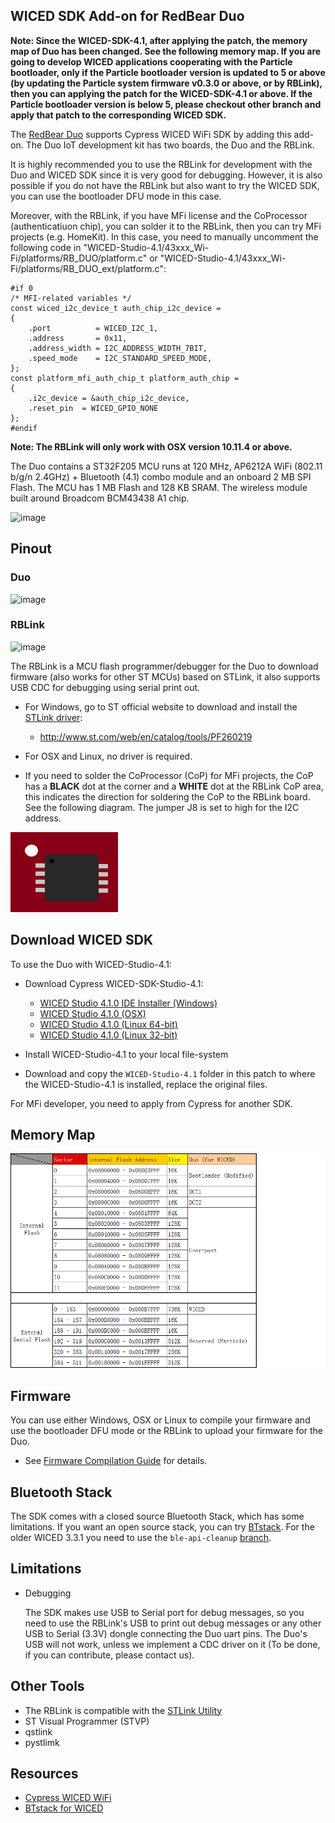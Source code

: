 
## WICED SDK Add-on for RedBear Duo

**Note: Since the WICED-SDK-4.1, after applying the patch, the memory map of Duo has been changed. See the following memory map. If you are going to develop WICED applications cooperating with the Particle bootloader, only if the Particle bootloader version is updated to 5 or above (by updating the Particle system firmware v0.3.0 or above, or by RBLink), then you can applying the patch for the WICED-SDK-4.1 or above. If the Particle bootloader version is below 5, please checkout other branch and apply that patch to the corresponding WICED SDK.**

The [RedBear Duo](http://redbear.cc/duo/) supports Cypress WICED WiFi SDK by adding this add-on. The Duo IoT development kit has two boards, the Duo and the RBLink.

It is highly recommended you to use the RBLink for development with the Duo and WICED SDK since it is very good for debugging. However, it is also possible if you do not have the RBLink but also want to try the WICED SDK, you can use the bootloader DFU mode in this case.

Moreover, with the RBLink, if you have MFi license and the CoProcessor (authenticatiuon chip), you can solder it to the RBLink, then you can try MFi projects (e.g. HomeKit). In this case, you need to manually uncomment the following code in "WICED-Studio-4.1/43xxx_Wi-Fi/platforms/RB_DUO/platform.c" or "WICED-Studio-4.1/43xxx_Wi-Fi/platforms/RB_DUO_ext/platform.c":

	#if 0
	/* MFI-related variables */
	const wiced_i2c_device_t auth_chip_i2c_device =
	{
	    .port          = WICED_I2C_1,
	    .address       = 0x11,
	    .address_width = I2C_ADDRESS_WIDTH_7BIT,
	    .speed_mode    = I2C_STANDARD_SPEED_MODE,
	};
	const platform_mfi_auth_chip_t platform_auth_chip =
	{
	    .i2c_device = &auth_chip_i2c_device,
	    .reset_pin  = WICED_GPIO_NONE
	};
	#endif

**Note: The RBLink will only work with OSX version 10.11.4 or above.**

The Duo contains a ST32F205 MCU runs at 120 MHz, AP6212A WiFi (802.11 b/g/n 2.4GHz) + Bluetooth (4.1) combo module and an onboard 2 MB SPI Flash. The MCU has 1 MB Flash and 128 KB SRAM. The wireless module built around Broadcom BCM43438 A1 chip.

![image](docs/images/RBDuo_BlockDiagram.jpg)


## Pinout

### Duo

![image](docs/images/RBDuo_Pinout.png)

### RBLink

![image](docs/images/RBLink_Pinout.png)

The RBLink is a MCU flash programmer/debugger for the Duo to download firmware (also works for other ST MCUs) based on STLink, it also supports USB CDC for debugging using serial print out.

* For Windows, go to ST official website to download and install the [STLink driver](http://www.st.com/web/en/catalog/tools/PF260219):

	* http://www.st.com/web/en/catalog/tools/PF260219

* For OSX and Linux, no driver is required.

* If you need to solder the CoProcessor (CoP) for MFi projects, the CoP has a **BLACK** dot at the corner and a **WHITE** dot at the RBLink CoP area, this indicates the direction for soldering the CoP to the RBLink board. See the following diagram. The jumper J8 is set to high for the I2C address.

![image](docs/images/CoP.png)


## Download WICED SDK

To use the Duo with WICED-Studio-4.1:

* Download Cypress WICED-SDK-Studio-4.1:

    * [WICED Studio 4.1.0 IDE Installer (Windows)](https://community.cypress.com/docs/DOC-3751)
    * [WICED Studio 4.1.0 (OSX)](https://community.cypress.com/docs/DOC-3753)
    * [WICED Studio 4.1.0 (Linux 64-bit)](https://community.cypress.com/docs/DOC-3754)
    * [WICED Studio 4.1.0 (Linux 32-bit)](https://community.cypress.com/docs/DOC-3755)

* Install WICED-Studio-4.1 to your local file-system

* Download and copy the `WICED-Studio-4.1` folder in this patch to where the WICED-Studio-4.1 is installed, replace the original files.

For MFi developer, you need to apply from Cypress for another SDK.


## Memory Map

![image](docs/images/RBDuo_MemMap.png)


## Firmware

You can use either Windows, OSX or Linux to compile your firmware and use the bootloader DFU mode or the RBLink to upload your firmware for the Duo.

* See [Firmware Compilation Guide](docs/FW_Make.md) for details.


## Bluetooth Stack

The SDK comes with a closed source Bluetooth Stack, which has some limitations. If you want an open source stack, you can try [BTstack](https://github.com/bluekitchen/btstack/tree/master/port/wiced). For the older WICED 3.3.1 you need to use the `ble-api-cleanup` [branch](https://github.com/bluekitchen/btstack/tree/ble-api-cleanup/port/wiced).


## Limitations

* Debugging

	The SDK makes use USB to Serial port for debug messages, so you need to use the RBLink's USB to print out debug messages or any other USB to Serial (3.3V) dongle connecting the Duo uart pins. The Duo's USB will not work, unless we implement a CDC driver on it (To be done, if you can contribute, please contact us).


## Other Tools

* The RBLink is compatible with the [STLink Utility](http://www.st.com/web/en/catalog/tools/PF258168)
* ST Visual Programmer (STVP)
* qstlink
* pystlimk


## Resources

* [Cypress WICED WiFi](https://community.cypress.com/community/wiced-wifi)
* [BTstack for WICED](https://github.com/bluekitchen/btstack/tree/master/port/wiced)
